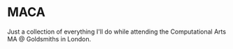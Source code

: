 # MACA
Just a collection of everything I'll do while attending the Computational Arts MA @ Goldsmiths in London.